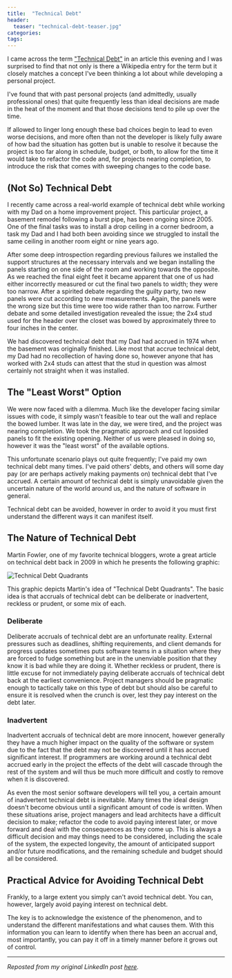 ```yaml
---
title:  "Technical Debt"
header:
  teaser: "technical-debt-teaser.jpg"
categories:
tags:
---
```


I came across the term ["Technical Debt"](https://www.wikiwand.com/en/Technical_debt) in an article this evening and I was surprised to find that not only is there a Wikipedia entry for the term but it closely matches a concept I've been thinking a lot about while developing a personal project.

I've found that with past personal projects (and admittedly, usually professional ones) that quite frequently less than ideal decisions are made in the heat of the moment and that those decisions tend to pile up over the time.

If allowed to linger long enough these bad choices begin to lead to even worse decisions, and more often than not the developer is likely fully aware of how bad the situation has gotten but is unable to resolve it because the project is too far along in schedule, budget, or both, to allow for the time it would take to refactor the code and, for projects nearing completion, to introduce the risk that comes with sweeping changes to the code base.

## (Not So) Technical Debt
I recently came across a real-world example of technical debt while working with my Dad on a home improvement project.  This particular project, a basement remodel following a burst pipe, has been ongoing since 2005.  One of the final tasks was to install a drop ceiling in a corner bedroom, a task my Dad and I had both been avoiding since we struggled to install the same ceiling in another room eight or nine years ago.

After some deep introspection regarding previous failures we installed the support structures at the necessary intervals and we began installing the panels starting on one side of the room and working towards the opposite.  As we reached the final eight feet it became apparent that one of us had either incorrectly measured or cut the final two panels to width; they were too narrow.  After a spirited debate regarding the guilty party, two new panels were cut according to new measurements.  Again, the panels were the wrong size but this time were too wide rather than too narrow.  Further debate and some detailed investigation revealed the issue; the 2x4 stud used for the header over the closet was bowed by approximately three to four inches in the center.

We had discovered technical debt that my Dad had accrued in 1974 when the basement was originally finished.  Like most that accrue technical debt, my Dad had no recollection of having done so, however anyone that has worked with 2x4 studs can attest that the stud in question was almost certainly not straight when it was installed.

## The "Least Worst" Option
We were now faced with a dilemma.  Much like the developer facing similar issues with code, it simply wasn't feasible to tear out the wall and replace the bowed lumber.  It was late in the day, we were tired, and the project was nearing completion.  We took the pragmatic approach and cut lopsided panels to fit the existing opening.  Neither of us were pleased in doing so, however it was the "least worst" of the available options.

This unfortunate scenario plays out quite frequently;  I've paid my own technical debt many times.  I've paid others' debts, and others will some day pay (or are perhaps actively making payments on) technical debt that I've accrued.  A certain amount of technical debt is simply unavoidable given the uncertain nature of the world around us, and the nature of software in general.

Technical debt can be avoided, however in order to avoid it you must first understand the different ways it can manifest itself.

## The Nature of Technical Debt
Martin Fowler, one of my favorite technical bloggers, wrote a great article on technical debt back in 2009 in which he presents the following graphic:

![Technical Debt Quadrants](http://martinfowler.com/bliki/images/techDebtQuadrant.png)

This graphic depicts Martin's idea of "Technical Debt Quadrants".  The basic idea is that accruals of technical debt can be deliberate or inadvertent, reckless or prudent, or some mix of each.

### Deliberate
Deliberate accruals of technical debt are an unfortunate reality.  External pressures such as deadlines, shifting requirements, and client demands for progress updates sometimes puts software teams in a situation where they are forced to fudge something but are in the unenviable position that they know it is bad while they are doing it.  Whether reckless or prudent, there is little excuse for not immediately paying deliberate accruals of technical debt back at the earliest convenience.  Project managers should be pragmatic enough to tactically take on this type of debt but should also be careful to ensure it is resolved when the crunch is over, lest they pay interest on the debt later.

### Inadvertent
Inadvertent accruals of technical debt are more innocent, however generally they have a much higher impact on the quality of the software or system due to the fact that the debt may not be discovered until it has accrued significant interest.  If programmers are working around a technical debt accrued early in the project the effects of the debt will cascade through the rest of the system and will thus be much more difficult and costly to remove when it is discovered.

As even the most senior software developers will tell you, a certain amount of inadvertent technical debt is inevitable.  Many times the ideal design doesn't become obvious until a significant amount of code is written.  When these situations arise, project managers and lead architects have a difficult decision to make; refactor the code to avoid paying interest later, or move forward and deal with the consequences as they come up.  This is always a difficult decision and may things need to be considered, including the scale of the system, the expected longevity, the amount of anticipated support and/or future modifications, and the remaining schedule and budget should all be considered.

## Practical Advice for Avoiding Technical Debt
Frankly, to a large extent you simply can't avoid technical debt.  You can, however, largely avoid paying interest on technical debt.  

The key is to acknowledge the existence of the phenomenon, and to understand the different manifestations and what causes them.  With this information you can learn to identify when there has been an accrual and, most importantly, you can pay it off in a timely manner before it grows out of control.

---

*Reposted from my original LinkedIn post [here](https://www.linkedin.com/pulse/technical-debt-jp-dillingham).*
